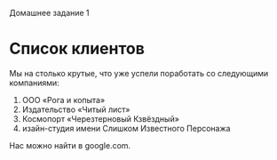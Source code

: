 Домашнее задание 1

# Список клиентов
Мы на столько крутые, что уже успели поработать со следующими компаниями:

  1. ООО «Рога и копыта»
  2. Издательство «Читый лист»
  3. Космопорт «Черезтерновый Кзвёздный»
  4. изайн-студия имени Слишком Известного Персонажа

Нас можно найти в google.com.